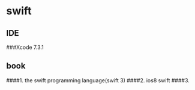 # swift

## IDE
###Xcode 7.3.1

## book
####1. the swift programming language(swift 3)
####2. ios8 swift
####3. 


